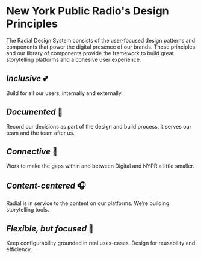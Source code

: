 # New York Public Radio's Design Principles

The Radial Design System consists of the user-focused design patterns and components that power the digital presence of our brands. These principles and our library of components provide the framework to build great storytelling platforms and a cohesive user experience. 
 
 
## _Inclusive_ 💕 

Build for all our users, internally and externally.

## _Documented_ 📝

Record our decisions as part of the design and build process, it serves our team and the team after us.

## _Connective_ 🤝

Work to make the gaps within and between Digital and NYPR a little smaller.

## _Content-centered_ 🎧

Radial is in service to the content on our platforms. We’re building storytelling tools.

## _Flexible, but focused_ 🤺

Keep configurability grounded in real uses-cases. Design for reusability and efficiency.
